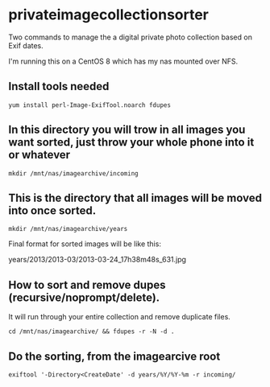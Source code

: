 # privateimagecollectionsorter
Two commands to manage the a digital private photo collection based on Exif dates.


I'm running this on a CentOS 8 which has my nas mounted over NFS.

## Install tools needed
```yum install perl-Image-ExifTool.noarch fdupes```



## In this directory you will trow in all images you want sorted, just throw your whole phone into it or whatever
```mkdir /mnt/nas/imagearchive/incoming```

## This is the directory that all images will be moved into once sorted.
```mkdir /mnt/nas/imagearchive/years```

Final format for sorted images will be like this:

years/2013/2013-03/2013-03-24_17h38m48s_631.jpg


## How to sort and remove dupes (recursive/noprompt/delete).
It will run through your entire collection and remove duplicate files.

```cd /mnt/nas/imagearchive/ && fdupes -r -N -d .```

## Do the sorting, from the imagearcive root
```exiftool '-Directory<CreateDate' -d years/%Y/%Y-%m -r incoming/```
